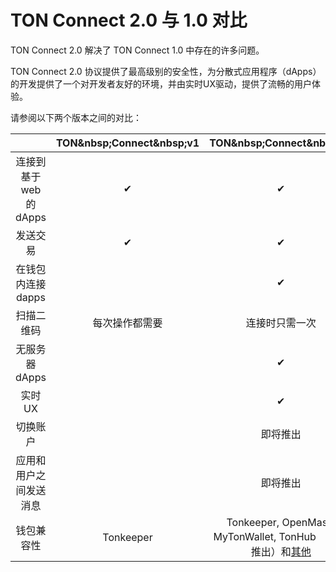 # TON Connect 2.0 与 1.0 对比

TON Connect 2.0 解决了 TON Connect 1.0 中存在的许多问题。

TON Connect 2.0 协议提供了最高级别的安全性，为分散式应用程序（dApps）的开发提供了一个对开发者友好的环境，并由实时UX驱动，提供了流畅的用户体验。

请参阅以下两个版本之间的对比：

|                   | TON&amp;nbsp;Connect&amp;nbsp;v1 |             TON&amp;nbsp;Connect&amp;nbsp;v2            |
| :---------------: | :----------------------------------------------------------------------: | :---------------------------------------------------------------------------------------------: |
| 连接到基于 web 的 dApps |                                    ✔︎                                    |                                                ✔︎                                               |
|        发送交易       |                                    ✔︎                                    |                                                ✔︎                                               |
|    在钱包内连接 dapps   |                                                                          |                                                ✔︎                                               |
|       扫描二维码       |                                  每次操作都需要                                 |                                             连接时只需一次                                             |
|     无服务器 dApps    |                                                                          |                                                ✔︎                                               |
|        实时UX       |                                                                          |                                                ✔︎                                               |
|        切换账户       |                                                                          |                                               即将推出                                              |
|    应用和用户之间发送消息    |                                                                          |                                               即将推出                                              |
|       钱包兼容性       |                                 Tonkeeper                                | Tonkeeper, OpenMask, MyTonWallet, TonHub （即将推出）和[其他](/participate/wallets/apps#basics-features) |
